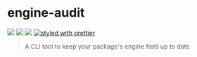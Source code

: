 engine-audit
===

![](https://img.shields.io/npm/dm/engine-audit.svg)
![](https://img.shields.io/npm/v/engine-audit.svg)
![](https://img.shields.io/npm/l/engine-audit.svg)
[![styled with prettier](https://img.shields.io/badge/styled_with-prettier-ff69b4.svg)](https://github.com/prettier/prettier)

> A CLI tool to keep your package's engine field up to date
